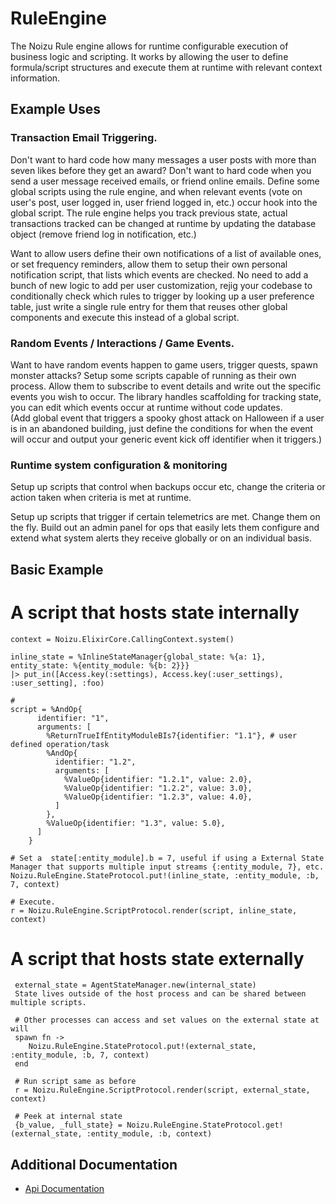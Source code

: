 # RuleEngine
The Noizu Rule engine allows for runtime configurable execution of business logic and scripting.
It works by allowing the user to define formula/script structures and execute them at runtime with 
relevant context information. 

## Example Uses

### Transaction Email Triggering.
 Don't want to hard code how many messages a user posts with more than seven likes before they get an award?
 Don't want to hard code when you send a user message received emails, or friend online emails. 
 Define some global scripts using the rule engine, and when relevant events (vote on user's post, user logged in, user friend logged in, etc.)
 occur hook into the global script. The rule engine helps you track previous state, actual transactions tracked can be changed
 at runtime by updating the database object (remove friend log in notification, etc.)

 Want to allow users define their own notifications of a list of available ones, or set frequency reminders,
 allow them to setup their own personal notification script, that lists which events are checked. No need to 
 add a bunch of new logic to add per user customization, rejig your codebase to conditionally check which rules to trigger by looking up a user preference table, 
 just write a single rule entry for them that reuses other global components and execute this instead of a global script. 

### Random Events / Interactions / Game Events. 

 Want to have random events happen to game users, trigger quests, spawn monster attacks?
 Setup some scripts capable of running as their own process. Allow them to subscribe to event details
 and write out the specific events you wish to occur. The library handles scaffolding for tracking state,
 you can edit which events occur at runtime without code updates.  
 (Add global event that triggers a spooky ghost attack on Halloween if a user is in an abandoned building, just define the conditions for when the event will occur and output your generic event kick off identifier when it triggers.)

### Runtime system configuration & monitoring

Setup up scripts that control when backups occur etc, change the criteria or action taken when criteria is met
at runtime.

Setup up scripts that trigger if certain telemetrics are met. Change them on the fly. Build out an admin panel for ops
that easily lets them configure and extend what system alerts they receive globally or on an individual basis.

## Basic Example

# A script that hosts state internally 
```
context = Noizu.ElixirCore.CallingContext.system()

inline_state = %InlineStateManager{global_state: %{a: 1}, entity_state: %{entity_module: %{b: 2}}}
|> put_in([Access.key(:settings), Access.key(:user_settings), :user_setting], :foo)

# 
script = %AndOp{
      identifier: "1",
      arguments: [
        %ReturnTrueIfEntityModuleBIs7{identifier: "1.1"}, # user defined operation/task
        %AndOp{
          identifier: "1.2",
          arguments: [
            %ValueOp{identifier: "1.2.1", value: 2.0},
            %ValueOp{identifier: "1.2.2", value: 3.0},
            %ValueOp{identifier: "1.2.3", value: 4.0},
          ]
        },
        %ValueOp{identifier: "1.3", value: 5.0},
      ]
    }

# Set a  state[:entity_module].b = 7, useful if using a External State Manager that supports multiple input streams {:entity_module, 7}, etc.
Noizu.RuleEngine.StateProtocol.put!(inline_state, :entity_module, :b, 7, context)

# Execute.
r = Noizu.RuleEngine.ScriptProtocol.render(script, inline_state, context)
```

# A script that hosts state externally
```
 external_state = AgentStateManager.new(internal_state)
 State lives outside of the host process and can be shared between multiple scripts.
 
 # Other processes can access and set values on the external state at will
 spawn fn -> 
    Noizu.RuleEngine.StateProtocol.put!(external_state, :entity_module, :b, 7, context)
 end  
 
 # Run script same as before
 r = Noizu.RuleEngine.ScriptProtocol.render(script, external_state, context)
 
 # Peek at internal state
 {b_value, _full_state} = Noizu.RuleEngine.StateProtocol.get!(external_state, :entity_module, :b, context) 
```

## Additional Documentation
* [Api Documentation](http://noizu.github.io/RuleEngine)
